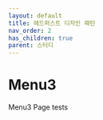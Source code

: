 ```yaml
---
layout: default
title: 헤드퍼스트 디자인 패턴
nav_order: 2
has_children: true
parent: 스터디
---
```


# Menu3

Menu3 Page tests